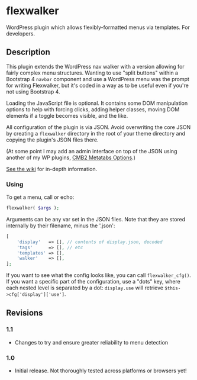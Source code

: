 # flexwalker

WordPress plugin which allows flexibly-formatted menus via templates. For developers.

## Description

This plugin extends the WordPress nav walker with a version allowing for fairly complex menu structures. Wanting to use
"split buttons" within a Bootstrap 4 `navbar` component and use a WordPress menu was the prompt for writing Flexwalker, but it's
coded in a way as to be useful even if you're not using Bootstrap 4.

Loading the JavaScript file is optional. It contains some DOM manipulation options to help with forcing clicks, adding
helper classes, moving DOM elements if a toggle becomes visible, and the like.

All configuration of the plugin is via JSON. Avoid overwriting the core JSON by creating a `flexwalker` directory in
the root of your theme directory and copying the plugin's JSON files there.

(At some point I may add an admin interface on top of the JSON using another of
my WP plugins, [CMB2 Metatabs Options](https://github.com/rogerlos/cmb2-metatabs-options).)

[See the wiki](https://github.com/rogerlos/flexwalker/wiki) for in-depth information.

### Using

To get a menu, call or echo:

```php
flexwalker( $args );
```

Arguments can be any var set in the JSON files. Note that they are stored internally by their filename, minus the 
'.json':

```php
[
    'display'   => [], // contents of display.json, decoded
    'tags'      => [], // etc
    'templates' => [],
    'walker'    => [],
];
```

If you want to see what the config looks like, you can call `flexwalker_cfg()`. If you want a specific part of the
configuration, use a "dots" key, where each nested level is separated by a dot: `display.use` will retrieve 
`$this->cfg['display']['use']`.


## Revisions

### 1.1

* Changes to try and ensure greater reliability to menu detection

### 1.0

* Initial release. Not thoroughly tested across platforms or browsers yet!